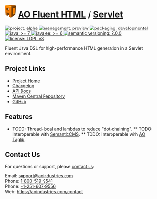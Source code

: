 # [<img src="ao-logo.png" alt="AO Logo" width="35" height="40">](https://github.com/aoindustries) [AO Fluent HTML](https://github.com/aoindustries/ao-fluent-html) / [Servlet](https://github.com/aoindustries/ao-fluent-html-servlet)
<p>
	<a href="https://aoindustries.com/life-cycle#project-alpha">
		<img src="https://aoindustries.com/ao-badges/project-alpha.svg" alt="project: alpha" />
	</a>
	<a href="https://aoindustries.com/life-cycle#management-preview">
		<img src="https://aoindustries.com/ao-badges/management-preview.svg" alt="management: preview" />
	</a>
	<a href="https://aoindustries.com/life-cycle#packaging-developmental">
		<img src="https://aoindustries.com/ao-badges/packaging-developmental.svg" alt="packaging: developmental" />
	</a>
	<br />
	<a href="https://docs.oracle.com/javase/7/docs/api/">
		<img src="https://aoindustries.com/ao-badges/java-7.svg" alt="java: &gt;= 7" />
	</a>
	<a href="https://docs.oracle.com/javaee/6/api/">
		<img src="https://aoindustries.com/ao-badges/javaee-6.svg" alt="java ee: &gt;= 6" />
	</a>
	<a href="http://semver.org/spec/v2.0.0.html">
		<img src="https://aoindustries.com/ao-badges/semver-2.0.0.svg" alt="semantic versioning: 2.0.0" />
	</a>
	<a href="https://www.gnu.org/licenses/lgpl-3.0">
		<img src="https://aoindustries.com/ao-badges/license-lgpl-3.0.svg" alt="license: LGPL v3" />
	</a>
</p>

Fluent Java DSL for high-performance HTML generation in a Servlet environment.

## Project Links
* [Project Home](https://aoindustries.com/ao-fluent-html/servlet/)
* [Changelog](https://aoindustries.com/ao-fluent-html/servlet/changelog)
* [API Docs](https://aoindustries.com/ao-fluent-html/servlet/apidocs/)
* [Maven Central Repository](https://search.maven.org/#search%7Cgav%7C1%7Cg:%22com.aoindustries%22%20AND%20a:%22ao-fluent-html-servlet%22)
* [GitHub](https://github.com/aoindustries/ao-fluent-html-servlet)

## Features
* TODO: Thread-local and lambdas to reduce "dot-chaining".
** TODO: Interoperable with [SemanticCMS](https://github.com/aoindustries/semanticcms).
** TODO: Interoperable with [AO Taglib](https://github.com/aoindustries/ao-taglib).

## Contact Us
For questions or support, please [contact us](https://aoindustries.com/contact):

Email: [support@aoindustries.com](mailto:support@aoindustries.com)  
Phone: [1-800-519-9541](tel:1-800-519-9541)  
Phone: [+1-251-607-9556](tel:+1-251-607-9556)  
Web: https://aoindustries.com/contact
